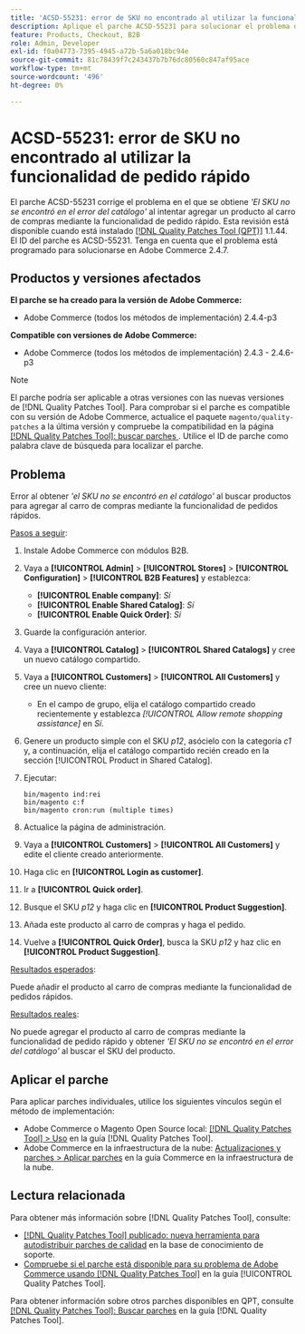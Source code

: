 ```yaml
---
title: 'ACSD-55231: error de SKU no encontrado al utilizar la funcionalidad de pedido rápido'
description: Aplique el parche ACSD-55231 para solucionar el problema de Adobe Commerce donde aparece el error *'El SKU no se encontró en el catálogo'* al intentar añadir un producto al carro de compras mediante la funcionalidad de pedido rápido.
feature: Products, Checkout, B2B
role: Admin, Developer
exl-id: f0a04773-7395-4945-a72b-5a6a018bc94e
source-git-commit: 81c78439f7c243437b7b76dc80560c847af95ace
workflow-type: tm+mt
source-wordcount: '496'
ht-degree: 0%

---
```


# ACSD-55231: error de SKU no encontrado al utilizar la funcionalidad de pedido rápido

El parche ACSD-55231 corrige el problema en el que se obtiene *&#39;El SKU no se encontró en el error del catálogo&#39;* al intentar agregar un producto al carro de compras mediante la funcionalidad de pedido rápido. Esta revisión está disponible cuando está instalado [[!DNL Quality Patches Tool (QPT)]](https://experienceleague.adobe.com/es/docs/commerce-knowledge-base/kb/announcements/commerce-announcements/magento-quality-patches-released-new-tool-to-self-serve-quality-patches) 1.1.44. El ID del parche es ACSD-55231. Tenga en cuenta que el problema está programado para solucionarse en Adobe Commerce 2.4.7.

## Productos y versiones afectados

**El parche se ha creado para la versión de Adobe Commerce:**

* Adobe Commerce (todos los métodos de implementación) 2.4.4-p3

**Compatible con versiones de Adobe Commerce:**

* Adobe Commerce (todos los métodos de implementación) 2.4.3 - 2.4.6-p3

>[!NOTE]
>
>El parche podría ser aplicable a otras versiones con las nuevas versiones de [!DNL Quality Patches Tool]. Para comprobar si el parche es compatible con su versión de Adobe Commerce, actualice el paquete `magento/quality-patches` a la última versión y compruebe la compatibilidad en la página [[!DNL Quality Patches Tool]: buscar parches ](https://experienceleague.adobe.com/tools/commerce-quality-patches/index.html?lang=es). Utilice el ID de parche como palabra clave de búsqueda para localizar el parche.

## Problema

Error al obtener *&#39;el SKU no se encontró en el catálogo&#39;* al buscar productos para agregar al carro de compras mediante la funcionalidad de pedidos rápidos.

<u>Pasos a seguir</u>:

1. Instale Adobe Commerce con módulos B2B.
1. Vaya a **[!UICONTROL Admin]** > **[!UICONTROL Stores]** > **[!UICONTROL Configuration]** > **[!UICONTROL B2B Features]** y establezca:
   * **[!UICONTROL Enable company]**: *Sí*
   * **[!UICONTROL Enable Shared Catalog]**: *Sí*
   * **[!UICONTROL Enable Quick Order]**: *Sí*
1. Guarde la configuración anterior.
1. Vaya a **[!UICONTROL Catalog]** > **[!UICONTROL Shared Catalogs]** y cree un nuevo catálogo compartido.
1. Vaya a **[!UICONTROL Customers]** > **[!UICONTROL All Customers]** y cree un nuevo cliente:
   * En el campo de grupo, elija el catálogo compartido creado recientemente y establezca *[!UICONTROL Allow remote shopping assistance]* en *Sí*.
1. Genere un producto simple con el SKU *p12*, asócielo con la categoría *c1* y, a continuación, elija el catálogo compartido recién creado en la sección [!UICONTROL Product in Shared Catalog].
1. Ejecutar:

   ```
   bin/magento ind:rei 
   bin/magento c:f 
   bin/magento cron:run (multiple times)
   ```

1. Actualice la página de administración.
1. Vaya a **[!UICONTROL Customers]** > **[!UICONTROL All Customers]** y edite el cliente creado anteriormente.
1. Haga clic en **[!UICONTROL Login as customer]**.
1. Ir a **[!UICONTROL Quick order]**.
1. Busque el SKU *p12* y haga clic en **[!UICONTROL Product Suggestion]**.
1. Añada este producto al carro de compras y haga el pedido.
1. Vuelve a **[!UICONTROL Quick Order]**, busca la SKU *p12* y haz clic en **[!UICONTROL Product Suggestion]**.

<u>Resultados esperados</u>:

Puede añadir el producto al carro de compras mediante la funcionalidad de pedidos rápidos.

<u>Resultados reales</u>:

No puede agregar el producto al carro de compras mediante la funcionalidad de pedido rápido y obtener *&#39;El SKU no se encontró en el error del catálogo&#39;* al buscar el SKU del producto.

## Aplicar el parche

Para aplicar parches individuales, utilice los siguientes vínculos según el método de implementación:

* Adobe Commerce o Magento Open Source local: [[!DNL Quality Patches Tool] > Uso](/help/tools/quality-patches-tool/usage.md) en la guía [!DNL Quality Patches Tool].
* Adobe Commerce en la infraestructura de la nube: [Actualizaciones y parches > Aplicar parches](https://experienceleague.adobe.com/docs/commerce-cloud-service/user-guide/develop/upgrade/apply-patches.html?lang=es) en la guía Commerce en la infraestructura de la nube.

## Lectura relacionada

Para obtener más información sobre [!DNL Quality Patches Tool], consulte:

* [[!DNL Quality Patches Tool] publicado: nueva herramienta para autodistribuir parches de calidad](https://experienceleague.adobe.com/es/docs/commerce-knowledge-base/kb/announcements/commerce-announcements/magento-quality-patches-released-new-tool-to-self-serve-quality-patches) en la base de conocimiento de soporte.
* [Compruebe si el parche está disponible para su problema de Adobe Commerce usando [!DNL Quality Patches Tool]](/help/tools/quality-patches-tool/patches-available-in-qpt/check-patch-for-magento-issue-with-magento-quality-patches.md) en la guía [!UICONTROL Quality Patches Tool].


Para obtener información sobre otros parches disponibles en QPT, consulte [[!DNL Quality Patches Tool]: Buscar parches](https://experienceleague.adobe.com/tools/commerce-quality-patches/index.html?lang=es) en la guía [!DNL Quality Patches Tool].
